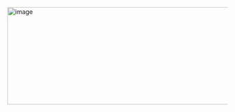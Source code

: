 <img width="1090" height="224" alt="image" src="https://github.com/user-attachments/assets/98f5d4eb-febe-48e0-88d7-63fe92816b7d" />
